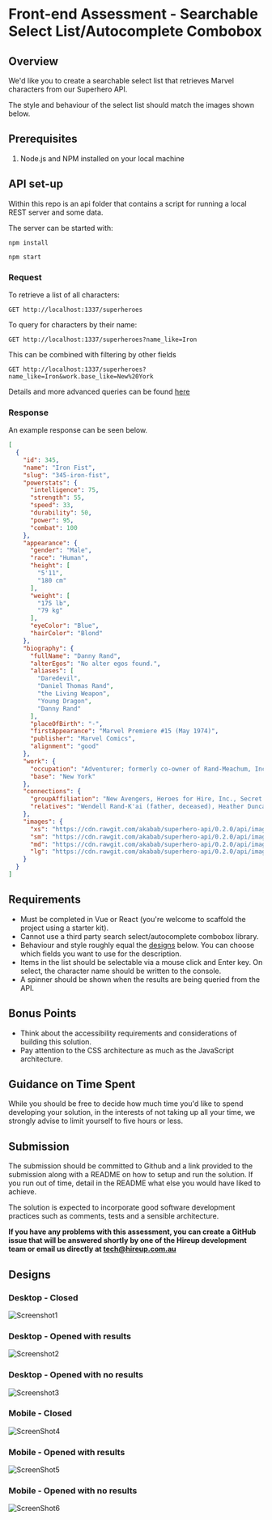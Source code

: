 # Front-end Assessment - Searchable Select List/Autocomplete Combobox

## Overview

We'd like you to create a searchable select list that retrieves Marvel characters from our Superhero API.

The style and behaviour of the select list should match the images shown below.

## Prerequisites

1. Node.js and NPM installed on your local machine

## API set-up

Within this repo is an api folder that contains a script for running a local REST server and some data.

The server can be started with:

`npm install`

`npm start`

### Request

To retrieve a list of all characters:

`GET http://localhost:1337/superheroes `

To query for characters by their name:

`GET http://localhost:1337/superheroes?name_like=Iron`

This can be combined with filtering by other fields

`GET http://localhost:1337/superheroes?name_like=Iron&work.base_like=New%20York`

Details and more advanced queries can be found [here](https://github.com/typicode/json-server#routes)


### Response

An example response can be seen below.

```json
[
  {
    "id": 345,
    "name": "Iron Fist",
    "slug": "345-iron-fist",
    "powerstats": {
      "intelligence": 75,
      "strength": 55,
      "speed": 33,
      "durability": 50,
      "power": 95,
      "combat": 100
    },
    "appearance": {
      "gender": "Male",
      "race": "Human",
      "height": [
        "5'11",
        "180 cm"
      ],
      "weight": [
        "175 lb",
        "79 kg"
      ],
      "eyeColor": "Blue",
      "hairColor": "Blond"
    },
    "biography": {
      "fullName": "Danny Rand",
      "alterEgos": "No alter egos found.",
      "aliases": [
        "Daredevil",
        "Daniel Thomas Rand",
        "the Living Weapon",
        "Young Dragon",
        "Danny Rand"
      ],
      "placeOfBirth": "-",
      "firstAppearance": "Marvel Premiere #15 (May 1974)",
      "publisher": "Marvel Comics",
      "alignment": "good"
    },
    "work": {
      "occupation": "Adventurer; formerly co-owner of Rand-Meachum, Inc., bodyguard, private investigator, research assistant, warrior",
      "base": "New York"
    },
    "connections": {
      "groupAffiliation": "New Avengers, Heroes for Hire, Inc., Secret Defenders, Defenders, Misty Knight, Luke Cage",
      "relatives": "Wendell Rand-K'ai (father, deceased), Heather Duncan Rand (mother, deceased), Yu-Ti (adopted uncle), Miranda Rand-K'ai (half-sister), Lord Tuan (adopted paternal grandfather, deceased), Lady Ming (adopted paternal grandmother, deceased), Thomas Duncan (maternal grandfather)"
    },
    "images": {
      "xs": "https://cdn.rawgit.com/akabab/superhero-api/0.2.0/api/images/xs/345-iron-fist.jpg",
      "sm": "https://cdn.rawgit.com/akabab/superhero-api/0.2.0/api/images/sm/345-iron-fist.jpg",
      "md": "https://cdn.rawgit.com/akabab/superhero-api/0.2.0/api/images/md/345-iron-fist.jpg",
      "lg": "https://cdn.rawgit.com/akabab/superhero-api/0.2.0/api/images/lg/345-iron-fist.jpg"
    }
  }
]
```

## Requirements

- Must be completed in Vue or React (you're welcome to scaffold the project using a starter kit).
- Cannot use a third party search select/autocomplete combobox library.
- Behaviour and style roughly equal the [designs](#designs) below. You can choose which fields you want to use for the description. 
- Items in the list should be selectable via a mouse click and Enter key. On select, the character name should be written to the console.
- A spinner should be shown when the results are being queried from the API.

## Bonus Points

- Think about the accessibility requirements and considerations of building this solution.
- Pay attention to the CSS architecture as much as the JavaScript architecture.

## Guidance on Time Spent

While you should be free to decide how much time you'd like to spend developing your solution, in the interests of not taking up all your time, we strongly advise to limit yourself to five hours or less.

## Submission

The submission should be committed to Github and a link provided to the submission along with a README on how to setup and run the solution. If you run out of time, detail in the README what else you would have liked to achieve.

The solution is expected to incorporate good software development practices such as comments, tests and a sensible architecture.

**If you have any problems with this assessment, you can create a GitHub issue that will be answered shortly by one of the Hireup development team or email us directly at tech@hireup.com.au**

## Designs

### Desktop - Closed

![Screenshot1](https://i.imgur.com/9ooq75J.jpg)

### Desktop - Opened with results

![Screenshot2](https://i.imgur.com/LIlF1Bd.jpg)

### Desktop - Opened with no results

![Screenshot3](https://i.imgur.com/SmLh1sZ.jpg)

### Mobile - Closed

![ScreenShot4](https://i.imgur.com/KUaenjW.jpg)

### Mobile - Opened with results

![ScreenShot5](https://i.imgur.com/KAJvi1s.jpg)

### Mobile - Opened with no results

![ScreenShot6](https://i.imgur.com/0938RCR.jpg)

